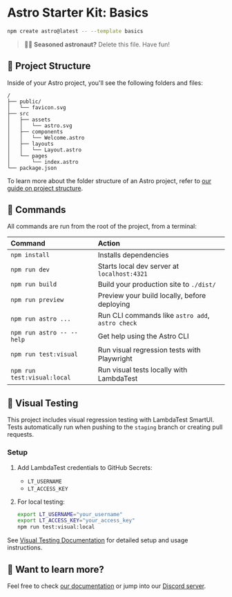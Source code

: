 # Astro Starter Kit: Basics

```sh
npm create astro@latest -- --template basics
```

> 🧑‍🚀 **Seasoned astronaut?** Delete this file. Have fun!

## 🚀 Project Structure

Inside of your Astro project, you'll see the following folders and files:

```text
/
├── public/
│   └── favicon.svg
├── src
│   ├── assets
│   │   └── astro.svg
│   ├── components
│   │   └── Welcome.astro
│   ├── layouts
│   │   └── Layout.astro
│   └── pages
│       └── index.astro
└── package.json
```

To learn more about the folder structure of an Astro project, refer to [our guide on project structure](https://docs.astro.build/en/basics/project-structure/).

## 🧞 Commands

All commands are run from the root of the project, from a terminal:

| Command                     | Action                                           |
| :-------------------------- | :----------------------------------------------- |
| `npm install`               | Installs dependencies                            |
| `npm run dev`               | Starts local dev server at `localhost:4321`      |
| `npm run build`             | Build your production site to `./dist/`          |
| `npm run preview`           | Preview your build locally, before deploying     |
| `npm run astro ...`         | Run CLI commands like `astro add`, `astro check` |
| `npm run astro -- --help`   | Get help using the Astro CLI                     |
| `npm run test:visual`       | Run visual regression tests with Playwright      |
| `npm run test:visual:local` | Run visual tests locally with LambdaTest         |

## 🎨 Visual Testing

This project includes visual regression testing with LambdaTest SmartUI. Tests automatically run when pushing to the `staging` branch or creating pull requests.

### Setup

1. Add LambdaTest credentials to GitHub Secrets:
   - `LT_USERNAME`
   - `LT_ACCESS_KEY`

2. For local testing:
   ```bash
   export LT_USERNAME="your_username"
   export LT_ACCESS_KEY="your_access_key"
   npm run test:visual:local
   ```

See [Visual Testing Documentation](./docs/VISUAL_TESTING.md) for detailed setup and usage instructions.

## 👀 Want to learn more?

Feel free to check [our documentation](https://docs.astro.build) or jump into our [Discord server](https://astro.build/chat).
